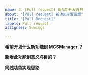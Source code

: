 ```yaml
---
name: 3. [Pull request] 新功能开发设想
about: "[Pull request] 新功能开发设想"
title: "[Pull Request]"
labels: Pull request
assignees: Suwings

---
```


**希望开发什么新功能到 MCSManager ？**


**新增此功能到意义与目的？**


**简述功能实现思路**
